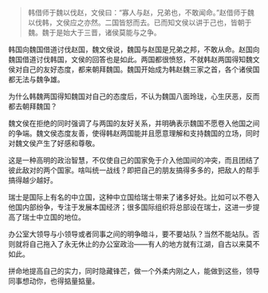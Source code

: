 > 韩借师于魏以伐赵，文侯曰：“寡人与赵，兄弟也，不敢闻命。”赵借师于魏以伐韩，文侯应之亦然。二国皆怒而去。已而知文侯以讲于己也，皆朝于魏。魏于是始大于三晋，诸侯莫能与之争。

韩国向魏国借道讨伐赵国，魏文侯说，魏国与赵国是兄弟之邦，不敢从命。赵国向魏国借道讨伐韩国，文侯的回答也是如此。两国都很愤怒，不就韩赵两国得知魏文侯对自己的友好态度，都来朝拜魏国。魏国开始成为韩赵魏三家之首，各个诸侯国都无法与魏争雄。

为什么韩魏两国得知魏国对自己的态度后，不认为魏国八面玲珑，心生厌恶，反而都去朝拜魏国？

魏文侯在拒绝的同时强调了与两国的友好关系，并明确表示魏国不愿卷入他国之间的争端。魏文侯态度友善，使得韩赵两国能并且愿意理解和支持魏国的立场，同时对魏文侯产生了好感和尊敬。

这是一种高明的政治智慧，不仅使自己的国家免于介入他国间的冲突，而且团结了彼此敌对的两个国家。啥叫统一战线？即把自己的朋友搞得多多的，把敌人的帮手搞得越少越好。

瑞士是国际上有名的中立国，这种中立国给瑞士带来了诸多好处。比如可以不卷入他国内部纷争，专注于发展本国经济；很多国际组织将总部设在瑞士，这进一步提高了瑞士中立国的地位。

办公室大领导与小领导或者同事之间的明争暗斗，要不要站队？当然不能站队。否则就将自己拖入了永无休止的办公室政治——有人的地方就有江湖，自古以来莫不如此。

拼命地提高自己的实力，同时隐藏锋芒，做一个外柔内刚之人，能做到这些，领导同事想动你，也得掂量掂量。



